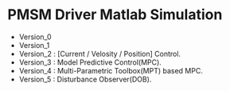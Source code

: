 # PMSM Driver Matlab Simulation
- Version_0
- Version_1
- Version_2 : [Current / Velosity / Position] Control. 
- Version_3 : Model Predictive Control(MPC).
- Version_4 : Multi-Parametric Toolbox(MPT) based MPC.
- Version_5 : Disturbance Observer(DOB).
